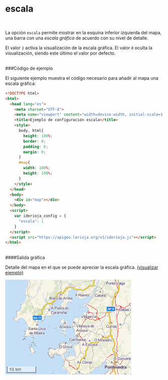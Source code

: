 # escala
</br>

La opción `escala` permite mostrar en la esquina inferior izquierda del mapa, una barra con una *escala gráfica* de acuerdo con su nivel de detalle.

El valor *`1`* activa la visualización de la escala gráfica. El valor *`0`* oculta la visualización, siendo este último el valor por defecto.

</br>
###Código de ejemplo
</br>

El siguiente ejemplo muestra el código necesario para añadir al mapa una escala gráfica:

```html
<!DOCTYPE html>
<html>
  <head lang="es">
    <meta charset="UTF-8">
    <meta name="viewport" content="width=device-width, initial-scale=1.0, maximum-scale=1.0, user-scalable=no" />
    <title>Ejemplo de configuración escala</title>
    <style>
      body, html{
        height: 100%;
        border: 0;
        padding: 0;
        margin: 0;
      }
      #map{
        width: 100%;
        height: 100%;
      }
    </style>
  </head>
  <body>
    <div id="map"></div>
  </body>
  <script>
    var iderioja_config = {
      "escala": 1
    }
  </script>
  <script src="https://apigeo.larioja.org/v1/iderioja.js"></script>
</html>
```

</br>
####Salida gráfica
</br>

Detalle del mapa en el que se puede apreciar la escala gráfica. [(visualizar ejemplo)](https://iderioja.github.io/doc_api_iderioja/ejemplo_opcion_escala)

![Ejemplo opción escala](/img/opciones_escala_salida_grafica.jpg "Ejemplo opción escala")

